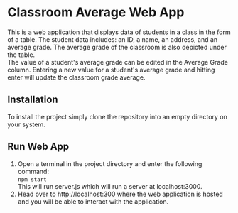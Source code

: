 # Classroom Average Web App

This is a web application that displays data of students in a class in the form of a table. The student data includes: an ID, a name, an address, and an average grade. The average grade of the classroom is also depicted under the table. \
The value of a student's average grade can be edited in the Average Grade column. Entering a new value for a student's average grade and hitting enter will update the classroom grade average. 

## Installation
To install the project simply clone the repository into an empty directory on your system.

## Run Web App
1. Open a terminal in the project directory and enter the following command:\
`npm start`\
This will run server.js which will run a server at localhost:3000. 
2. Head over to http://localhost:300 where the web application is hosted and you will be able to interact with the application.